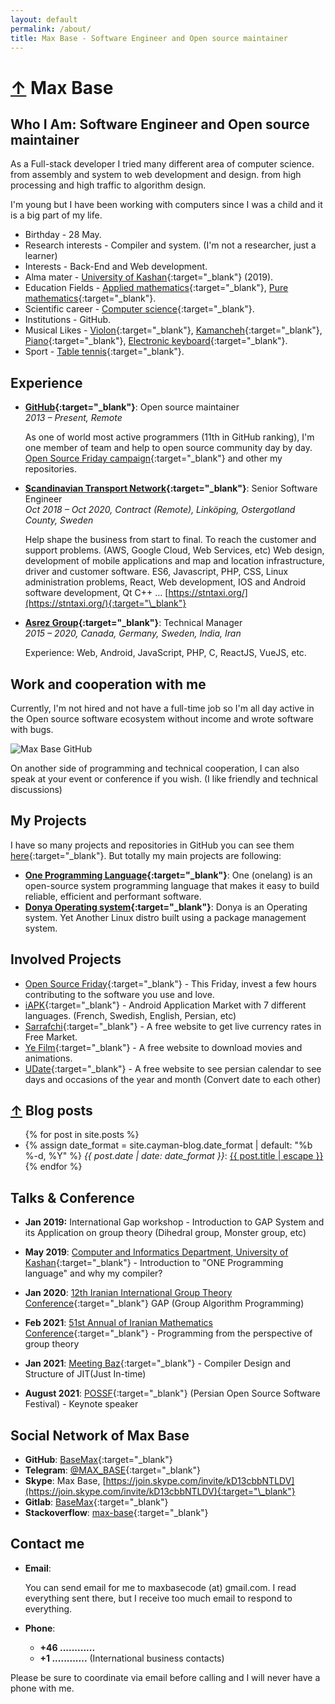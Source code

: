 ```yaml
---
layout: default
permalink: /about/
title: Max Base - Software Engineer and Open source maintainer
---
```


<h1>
<a href="/">&uarr;</a>
Max Base
</h1>

## Who I Am: Software Engineer and Open source maintainer

As a Full-stack developer I tried many different area of computer science. from assembly and system to web development and design. from high processing and high traffic to algorithm design.

I'm young but I have been working with computers since I was a child and it is a big part of my life.

- Birthday - 28 May.
- Research interests - Compiler and system. (I'm not a researcher, just a learner)
- Interests - Back-End and Web development.
- Alma mater - [University of Kashan](https://kashanu.ac.ir/en/){:target="\_blank"} (2019).
- Education Fields - [Applied mathematics](https://en.wikipedia.org/wiki/Applied_mathematics){:target="\_blank"}, [Pure mathematics](https://en.wikipedia.org/wiki/Pure_mathematics){:target="\_blank"}.
- Scientific career - [Computer science](https://en.wikipedia.org/wiki/Computer_science){:target="\_blank"}.
- Institutions - GitHub.
- Musical Likes - [Violon](https://en.wikipedia.org/wiki/Violon){:target="\_blank"}, [Kamancheh](https://en.wikipedia.org/wiki/Kamancheh){:target="\_blank"}, [Piano](https://en.wikipedia.org/wiki/Piano){:target="\_blank"}, [Electronic keyboard](https://en.wikipedia.org/wiki/Electronic_keyboard){:target="\_blank"}.
- Sport - [Table tennis](https://en.wikipedia.org/wiki/Table_tennis){:target="\_blank"}.

## Experience

- **[GitHub](https://github.com/){:target="\_blank"}**: Open source maintainer
  <br>
  _2013 – Present, Remote_

  As one of world most active programmers (11th in GitHub ranking), I'm one member of team and help to open source community day by day.
  [Open Source Friday campaign](https://opensourcefriday.com){:target="\_blank"} and other my repositories.

- **[Scandinavian Transport Network](https://stntaxi.se/){:target="\_blank"}**: Senior Software Engineer
  <br>
  _Oct 2018 – Oct 2020, Contract (Remote), Linköping, Ostergotland County, Sweden_

  Help shape the business from start to final. To reach the customer and support problems. (AWS, Google Cloud, Web Services, etc) Web design, development of mobile applications and map and location infrastructure, driver and customer software.
  ES6, Javascript, PHP, CSS, Linux administration problems, React, Web development, IOS and Android software development, Qt C++ …
  [https://stntaxi.org/](https://stntaxi.org/){:target="\_blank"}

- **[Asrez Group](https://asrez.com/){:target="\_blank"}**: Technical Manager
  <br>
  _2015 – 2020, Canada, Germany, Sweden, India, Iran_

  Experience: Web, Android, JavaScript, PHP, C, ReactJS, VueJS, etc.

## Work and cooperation with me

Currently, I'm not hired and not have a full-time job so I'm all day active in the Open source software ecosystem without income and wrote software with bugs.

![Max Base GitHub](https://camo.githubusercontent.com/073b6589f83b75a1ec05fdbb73972bf9ee845db28260d2fd4b3710ec6d76b514/68747470733a2f2f6368786f2e636f6d2f6c6162656c67656e2f6c6162656c67656e2e7068703f7465787476616c3d2b6d617862617365636f6465253430676d61696c2e636f6d26666f6e743d415249414c2e5454462673697a653d3132266267636f6c6f723d2532336666666666662674657874636f6c6f723d253233303030303030267375626d69743d6372656174652b696d616765)

On another side of programming and technical cooperation, I can also speak at your event or conference if you wish. (I like friendly and technical discussions)

<!--
## Part-time Experience

- **[51st Annual of Iranian Mathematics Conference](https://kashanu.ac.ir/){:target="_blank"}**: Technical Manager
	<br>
    _2020-12-01 – 2021-05-20, In-person and Remote_

    In collaboration with Mr. Malekian:

	− Server infrastructure control and conference room management
	<br>
	− Creating dashboard room for admins of conferences and chairmans
	<br>
	− Prepare recorded video files and compress, etc.
	<br>
	− Coordination of lecture and meeting times
	<br>
	− Coordinate with all speakers of the conference (More than 40 professors from different part of the world); An awesome and exciting experience
	<br>
	− Calling about a hundred person to teach how to use conference system

- **[5th international conference on Pattern Recognition and Image Analysis](http://ipria2021.ismvipconf.ir/){:target="_blank"}**: Technical Manager
    <br>
	_April 20–29, Fully Remote_

	− Server infrastructure control and conference room management
	<br>
	− Manage all rooms and situation of servers
	<br>
	− Creating dashboard room for admins of conferences and chairmans
	<br>
	− Prepare recorded video files and compress, etc.

- **[Kashan University](https://kashanu.ac.ir/){:target="_blank"}**: Software Engineer
    <br>
    _Mar 2020 – Present, Fully Remote_

	− Set up and configure university servers
	<br>
	− Preparation of record conversion system (Linux, FFMPEG, PHP, Nodejs, Python script, Micro-service)
	<br>
	− Design and preparation of online training platforms (Share Screen, microphone, webcam, whiteboard, record meetings)
	<br>
	− Run hundreds of educational webinars
	<br>
	− Run thousands of classrooms
	<br>
	− Develop learning platforms for schools in city
	<br>
	− Comply with government security standards (University Datacenter, vpn, ssh, local tunnel) …

- **[Sumo Currency](https://www.sumokoin.org){:target="_blank"}**: Software Engineer
    <br>
    _Mar 2017 – Jul 2017, Fully Remote_

	Implementation and optimization Cryptocurrency algorithms in C++.
	<br>
	Algorithms Blake256, Groestl, Jh, Keccak, and Skein

- **[Ryo Currency](https://ryo-currency.com/){:target="_blank"}**: Software Engineer
	_Oct 2019 – Dec 2019, Fully Remote_

	Python programming;
	<a href="https://github.com/ryo-currency">https://github.com/ryo-currency</a>

-->

## My Projects

I have so many projects and repositories in GitHub you can see them [here](https://github.com/BaseMax?tab=repositories){:target="\_blank"}.
But totally my main projects are following:

- **[One Programming Language](https://github.com/One-Language/){:target="\_blank"}**: One (onelang) is an open-source system programming language that makes it easy to build reliable, efficient and performant software.
- **[Donya Operating system](https://github.com/DonyaOS){:target="\_blank"}**: Donya is an Operating system. Yet Another Linux distro built using a package management system.

## Involved Projects

- [Open Source Friday](https://opensourcefriday.com/){:target="\_blank"} - This Friday, invest a few hours contributing to the software you use and love.
- [iAPK](https://en.iapk.org/){:target="\_blank"} - Android Application Market with 7 different languages. (French, Swedish, English, Persian, etc)
- [Sarrafchi](https://sarrafchi.ir/){:target="\_blank"} - A free website to get live currency rates in Free Market.
- [Ye Film](https://yefilm.ir/){:target="\_blank"} - A free website to download movies and animations.
- [UDate](https://udate.ir/){:target="\_blank"} - A free website to see persian calendar to see days and occasions of the year and month (Convert date to each other)

<h2 id="blog-posts">
  <a href="/blog/">&uarr;</a>
  Blog posts
</h2>

<ul>
  {% for post in site.posts %}
    <li>
      {% assign date_format = site.cayman-blog.date_format | default: "%b %-d, %Y" %}
		<i>{{ post.date | date: date_format }}</i>:
			<a href="{{ post.url | relative_url }}" title="{{ post.title }}">
			{{ post.title | escape }}
		</a>
    </li>
  {% endfor %}
</ul>

## Talks & Conference

- **Jan 2019:** International Gap workshop - Introduction to GAP System and its Application on group theory (Dihedral group, Monster group, etc)

- **May 2019**: [Computer and Informatics Department, University of Kashan](https://kashanu.ac.ir/){:target="\_blank"} - Introduction to "ONE Programming language" and why my compiler?

- **Jan 2020**: [12th Iranian International Group Theory Conference](https://igtc12.modares.ac.ir/){:target="\_blank"} GAP (Group Algorithm Programming)

- **Feb 2021**: [51st Annual of Iranian Mathematics Conference](https://aimc51.kashanu.ac.ir/){:target="\_blank"} - Programming from the perspective of group theory

- **Jan 2021**: [Meeting Baz](https://t.me/MeetingBazzz){:target="\_blank"} - Compiler Design and Structure of JIT(Just In-time)

- **August 2021**: [POSSF](https://possf.ir){:target="\_blank"} (Persian Open Source Software Festival) - Keynote speaker

<!--
## Publications White Papers

- [12th Iranian International Group Theory Conference](https://igtc12.modares.ac.ir/){:target="_blank"} GAP (Group Algorithm Programming); Seyyed Ali Mohammadieyeh and [Prof. Ali Reza Ashrafi](https://en.wikipedia.org/wiki/Ali_Reza_Ashrafi){:target="_blank"}
- Draft: [51st Annual of Iranian Mathematics Conference](https://igtc12.modares.ac.ir/){:target="_blank"} - Draw science image via Pi number
- Draft: Calculation Ramsey number R(5,5); Seyyed Ali Mohammadieyeh and [Dr. Reza Kahkeshani](https://rezakahkeshani.ir/){:target="_blank"}

-->

<!--
## Book(s)

- **2021**: <b>GAP (Group Algorithm Programming)</b>; Seyyed Ali Mohammadieyeh and <a href="https://en.wikipedia.org/wiki/Ali_Reza_Ashrafi">Prof. Ali Reza Ashrafi</a>
- **2020 – 2021**: Introduction to Git; Seyyed Ali Mohammadieyeh (Soon)
 -->

## Social Network of Max Base

- **GitHub**: [BaseMax](https://github.com/basemax){:target="\_blank"}
- **Telegram**: [@MAX_BASE](https://t.me/MAX_BASE){:target="\_blank"}
- **Skype**: Max Base, [https://join.skype.com/invite/kD13cbbNTLDV](https://join.skype.com/invite/kD13cbbNTLDV){:target="\_blank"}
- **Gitlab**: [BaseMax](https://gitlab.com/BaseMax){:target="\_blank"}
- **Stackoverflow**: [max-base](https://stackoverflow.com/users/10096230/max-base){:target="\_blank"}

## Contact me

- **Email**:

  You can send email for me to maxbasecode (at) gmail.com. I read everything sent there, but I receive too much email to respond to everything.

- **Phone**:
  - **+46 ............**
  - **+1 ............** (International business contacts)

Please be sure to coordinate via email before calling and I will never have a phone with me.
